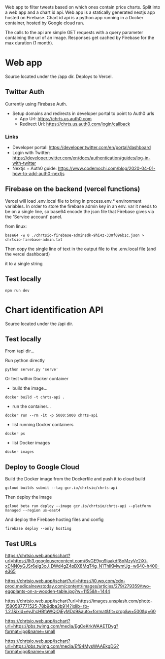 
Web app to filter tweets based on which ones contain price charts. Split into a web app and a chart id api.
Web app is a statically generated nextjs app hosted on Firebase. Chart id api is a python app running in a Docker
container, hosted by Google cloud run.

The calls to the api are simple GET requests with a query parameter containing the url of an image. Responses get cached
by Firebase for the max duration (1 month).

# Web app

Source located under the /app dir.
Deploys to Vercel.

## Twitter Auth

Currently using Firebase Auth.

- Setup domains and redirects in developer portal to point to Auth0 urls
  - App Url: https://chrts.us.auth0.com
  - Redirect Url: https://chrts.us.auth0.com/login/callback

### Links

- Developer portal: https://developer.twitter.com/en/portal/dashboard
- Login with Twitter: https://developer.twitter.com/en/docs/authentication/guides/log-in-with-twitter
- Nextjs + Auth0 guide: https://www.codemochi.com/blog/2020-04-01-how-to-add-auth0-nextjs

## Firebase on the backend (vercel functions)

Vercel will load .env.local file to bring in process.env.* environment variables.
In order to store the firebase admin key in an env. var it needs to be on a single line, so base64 encode
the json file that Firebase gives via the 'Service account' panel.

from linux:
```
base64 -w 0 ./chrtsio-firebase-adminsdk-9hi4z-330f096b1c.json > chrtsio-firebase-admin.txt
```
Then copy the single line of text in the output file to the .env.local file (and the vercel dashboard)

it to a single string
## Test locally

```
npm run dev
```

# Chart identification API

Source located under the /api dir.

## Test locally

From /api dir...

Run python directly
```
python server.py 'serve' 
```

Or test within Docker container

- build the image...
```
docker build -t chrts-api .
```

- run the container...
```
docker run --rm -it -p 5000:5000 chrts-api
```

- list running Docker containers
```
docker ps
```
- list Docker images
```
docker images
```

## Deploy to Google Cloud

Build the Docker image from the Dockerfile and push it to cloud build

```
gcloud builds submit --tag gcr.io/chrtsio/chrts-api
```
Then deploy the image
```
gcloud beta run deploy --image gcr.io/chrtsio/chrts-api --platform managed --region us-east4
```
And deploy the Firebase hosting files and config
```
firebase deploy --only hosting
```

## Test URLs

https://chrtsio.web.app/ischart?url=https://lh3.googleusercontent.com/6vGE9yq9iaakdf8pMzyVe2iXi-xDNN0yGJSr6elg3oJ_DWd4gZ4pBX8MqT4g_N1ThlKMwmUg=w640-h400-e365

https://chrtsio.web.app/ischart?url=https://i0.wp.com/cdn-prod.medicalnewstoday.com/content/images/articles/279/279359/two-eggplants-on-a-wooden-table.jpg?w=1155&h=1444

https://chrtsio.web.app/ischart?url=https://images.unsplash.com/photo-1580587771525-78b9dba3b914?ixlib=rb-1.2.1&ixid=eyJhcHBfaWQiOjEyMDd9&auto=format&fit=crop&w=500&q=60

https://chrtsio.web.app/ischart?url=https://pbs.twimg.com/media/EgCeKrkWAAETDyg?format=jpg&name=small

https://chrtsio.web.app/ischart?url=https://pbs.twimg.com/media/Ef94MysWAAEkgDG?format=jpg&name=small